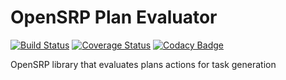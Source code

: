 # OpenSRP Plan Evaluator
[![Build Status](https://travis-ci.org/OpenSRP/opensrp-plan-evaluator.svg?branch=master)](https://travis-ci.org/OpenSRP/opensrp-plan-evaluator) [![Coverage Status](https://coveralls.io/repos/github/OpenSRP/opensrp-plan-evaluator/badge.svg?branch=master)](https://coveralls.io/github/OpenSRP/opensrp-plan-evaluator?branch=master) [![Codacy Badge](https://api.codacy.com/project/badge/Grade/97b0f387f0fa484caffea641f4762fbe)](https://www.codacy.com/app/OpenSRP/opensrp-plan-evaluator?utm_source=github.com&amp;utm_medium=referral&amp;utm_content=OpenSRP/opensrp-plan-evaluator&amp;utm_campaign=Badge_Grade)

OpenSRP library that evaluates plans actions for task generation
